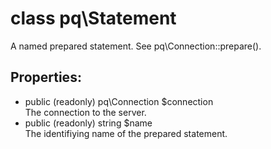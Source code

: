 # class pq\Statement

A named prepared statement.
See pq\Connection::prepare().

## Properties:

* public (readonly) pq\Connection $connection  
  The connection to the server.
* public (readonly) string $name  
  The identifiying name of the prepared statement.

